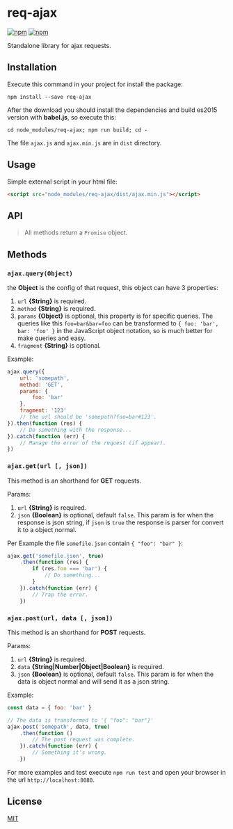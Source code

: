 # req-ajax

[![npm](https://img.shields.io/npm/v/req-ajax.svg)](https://www.npmjs.com/package/req-ajax)
[![npm](https://img.shields.io/npm/dm/req-ajax.svg)](https://www.npmjs.com/package/req-ajax)

Standalone library for ajax requests.

## Installation

Execute this command in your project for install the package:

`npm install --save req-ajax`

After the download you should install the dependencies and build es2015 version with **babel.js**, so execute this:

`cd node_modules/req-ajax; npm run build; cd -`

The file `ajax.js` and `ajax.min.js` are in `dist` directory.

## Usage

Simple external script in your html file:

```html
<script src="node_modules/req-ajax/dist/ajax.min.js"></script>
```

## API

> All methods return a `Promise` object.

## Methods

### `ajax.query(Object)`

the **Object** is the config of that request, this object can have 3 properties:


1.  `url` **{String}** is required.
2.  `method` **{String}** is required.
3.  `params` **{Object}** is optional, this property is for specific queries. The queries like this `foo=bar&bar=foo` can be transformed to `{ foo: 'bar', bar: 'foo' }` in the JavaScript object notation, so is much better for make queries and easy.
4.  `fragment` **{String}** is optional.

Example:

```javascript
ajax.query({
    url: 'somepath',
    method: 'GET',
    params: {
        foo: 'bar'
    },
    fragment: '123'
    // the url should be 'somepath?foo=bar#123'.
}).then(function (res) {
    // Do something with the response...
}).catch(function (err) {
    // Manage the error of the request (if appear).
})
```

### `ajax.get(url [, json])`

This method is an shorthand for **GET** requests.

Params:

1.  `url` **{String}** is required.
2.  `json` **{Boolean}** is optional, default `false`. This param is for when the response is json string, if `json` is `true` the response is parser for convert it to a object normal.

Per Example the file `somefile.json` contain `{ "foo": "bar" }`:

```javascript
ajax.get('somefile.json', true)
    .then(function (res) {
        if (res.foo === 'bar') {
            // Do something...
        }
    }).catch(function (err) {
        // Trap the error.
    })
```

### `ajax.post(url, data [, json])`

This method is an shorthand for **POST** requests.

Params:

1.  `url` **{String}** is required.
2.  `data` **{String|Number|Object|Boolean}** is required.
3.  `json` **{Boolean}** is optional, default `false`. This param is for when the data is object normal and will send it as a json string.

Example:

```javascript
const data = { foo: 'bar' }

// The data is transformed to '{ "foo": "bar"}'
ajax.post('somepath', data, true)
    .then(function ()
        // The post request was complete.
    }).catch(function (err) {
        // Something it's wrong.
    })
```

For more examples and test execute `npm run test` and open your browser in the url `http://localhost:8080`.

## License

[MIT](https://github.com/rich-97/req-ajax/blob/master/LICENSE)
